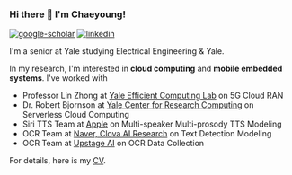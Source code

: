 ### Hi there 👋 I'm Chaeyoung!

[![google-scholar](https://img.shields.io/badge/google%20scholar-black?&logo=google-scholar&logoColor=white&link=https://scholar.google.com/citations?user=lFAXJhUAAAAJ&hl=en&authuser=1)](https://scholar.google.com/citations?user=lFAXJhUAAAAJ&hl=en&authuser=1)
[![linkedin](https://img.shields.io/badge/linkedin-black?logo=Linkedin&logoColor=white&link=https://www.linkedin.com/in/cylee-cs/)](https://www.linkedin.com/in/cylee-cs/)

I'm a senior at Yale studying Electrical Engineering & Yale.

In my research, I'm interested in **cloud computing** and **mobile embedded systems**. I've worked with

* Professor Lin Zhong at [Yale Efficient Computing Lab](http://www.yecl.org/) on 5G Cloud RAN
* Dr. Robert Bjornson at [Yale Center for Research Computing](https://research.computing.yale.edu/) on Serverless Cloud Computing
* Siri TTS Team at [Apple](https://www.apple.com/) on Multi-speaker Multi-prosody TTS Modeling
* OCR Team at [Naver, Clova AI Research](https://www.navercorp.com/en) on Text Detection Modeling
* OCR Team at [Upstage AI](https://en.upstage.ai/) on OCR Data Collection

For details, here is my [CV]([https://drive.google.com/file/d/1a1D1fxRyM41c5k-XRT26QPiJ4nWmhz2l/view?usp=sharing](https://drive.google.com/file/d/1Nc1fLH_74jn4BtzRtKWrn2dVil9XY_gF/view?usp=sharing)).

<!-- [![gh-stats](https://github-readme-stats.vercel.app/api?username=chaeyoung-lee&show_icons=true&hide=commits&count_private=true&theme=transparent)](https://github.com/chaeyoung-lee)

[![Top Langs](https://github-readme-stats.vercel.app/api/top-langs/?username=chaeyoung-lee&layout=compact)](https://github.com/chaeyoung-lee) -->

<!--
**chaeyoung-lee/chaeyoung-lee** is a ✨ _special_ ✨ repository because its `README.md` (this file) appears on your GitHub profile.

[![blog](https://img.shields.io/badge/blog-black?logo=jekyll&logoColor=white&link=https://chaeyoung.github.io)](https://chaeyoung.github.io)

Here are some ideas to get you started:

- 🔭 I’m currently working on ...
- 🌱 I’m currently learning ...
- 👯 I’m looking to collaborate on ...
- 🤔 I’m looking for help with ...
- 💬 Ask me about ...
- 📫 How to reach me: ...
- 😄 Pronouns: ...
- ⚡ Fun fact: ...
-->
